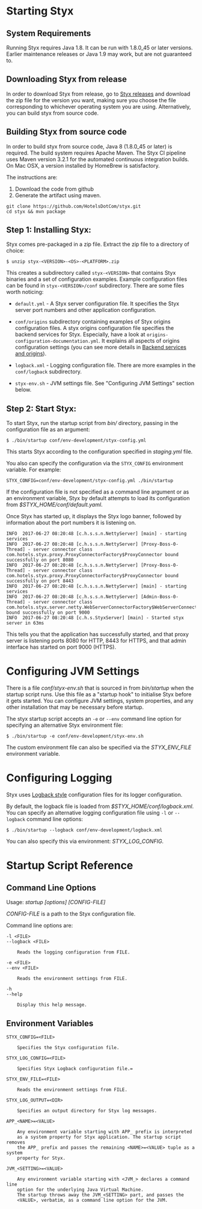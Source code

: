 # Starting Styx

## System Requirements

Running Styx requires Java 1.8. It can be run with 1.8.0_45 or later versions. Earlier maintenance
releases or Java 1.9 may work, but are not guaranteed to.

## Downloading Styx from release

In order to download Styx from release, go to [Styx releases](https://github.com/HotelsDotCom/styx/releases) and download the zip file for the version you want, making sure you choose the file corresponding to whichever operating system you are using.
Alternatively, you can build styx from source code.

## Building Styx from source code 
 
 In order to build styx from source code, Java 8 (1.8.0_45 or later) is required. 
 The build system requires Apache Maven. The Styx CI pipeline uses Maven version 3.2.1 
 for the automated continuous integration builds. On Mac OSX, a version installed 
 by HomeBrew is satisfactory.
 
 The instructions are:
 1. Download the code from github
 2. Generate the artifact using maven.
```
git clone https://github.com/HotelsDotCom/styx.git
cd styx && mvn package
```

## Step 1: Installing Styx:

Styx comes pre-packaged in a zip file. Extract the zip file to a directory of choice:

    $ unzip styx-<VERSION>-<OS>-<PLATFORM>.zip 

This creates a subdirectory called `styx-<VERSION>` that contains Styx binaries and a set 
 of configuration examples. Example configuration files can be found in `styx-<VERSION>/conf`
 subdirectory. There are some files worth noticing:
 
* `default.yml`   - A Styx server configuration file. It specifies the Styx server
                      port numbers and other application configuration.
                      
* `conf/origins` subdirectory containing examples of Styx origins configuration 
 files. A styx origins configuration file specifies the backend services for Styx.
 Especially, have a look at `origins-configuration-documentation.yml`. It explains 
 all aspects of origins configuration settings (you can see more details in [Backend services and origins](configure-origins.md)).

                       
* `logback.xml`      - Logging configuration file. There are more examples in the `conf/logback`
                      subdirectory.
                      
* `styx-env.sh`     - JVM settings file. See "Configuring JVM Settings" section below.



## Step 2: Start Styx:

To start Styx, run the startup script from *bin/* directory, passing in the
configuration file as an argument:

    $ ./bin/startup conf/env-development/styx-config.yml

This starts Styx according to the configuration specified in *staging.yml* file.

You also can specify the configuration via the `STYX_CONFIG` environment
variable. For example:

    STYX_CONFIG=conf/env-development/styx-config.yml ./bin/startup

If the configuration file is not specified as a command line argument or as an environment 
variable, Styx by default attempts to load its configuration from *$STYX_HOME/conf/default.yaml*.

Once Styx has started up, it displays the Styx logo banner, followed by information
about the port numbers it is listening on.

    INFO  2017-06-27 08:20:48 [c.h.s.s.n.NettyServer] [main] - starting services
    INFO  2017-06-27 08:20:48 [c.h.s.s.n.NettyServer] [Proxy-Boss-0-Thread] - server connector class com.hotels.styx.proxy.ProxyConnectorFactory$ProxyConnector bound successfully on port 8080
    INFO  2017-06-27 08:20:48 [c.h.s.s.n.NettyServer] [Proxy-Boss-0-Thread] - server connector class com.hotels.styx.proxy.ProxyConnectorFactory$ProxyConnector bound successfully on port 8443
    INFO  2017-06-27 08:20:48 [c.h.s.s.n.NettyServer] [main] - starting services
    INFO  2017-06-27 08:20:48 [c.h.s.s.n.NettyServer] [Admin-Boss-0-Thread] - server connector class com.hotels.styx.server.netty.WebServerConnectorFactory$WebServerConnector bound successfully on port 9000
    INFO  2017-06-27 08:20:48 [c.h.s.StyxServer] [main] - Started styx server in 63ms

This tells you that the application has successfully started, and that proxy server is listening ports 8080 for HTTP, 
8443 for HTTPS, and that admin interface has started on port 9000 (HTTPS).
    
    
# Configuring JVM Settings

There is a file *conf/styx-env.sh* that is sourced in from *bin/startup* when the startup 
script runs. Use this file as a "startup hook" to initialise Styx before it gets started. 
You can configure JVM settings, system properties, and any other installation that may be 
necessary before startup.

The styx startup script accepts an `-e` or `--env` command line option for specifying an alternative
Styx environment file:

    $ ./bin/startup -e conf/env-development/styx-env.sh

The custom environment file can also be specified via the *STYX_ENV_FILE* environment variable.
     

# Configuring Logging

Styx uses [Logback style](https://logback.qos.ch/manual/index.html) configuration files for its logger 
configuration.

By default, the logback file is loaded from *$STYX_HOME/conf/logback.xml*. You can specify an alternative
logging configuration file using `-l` or `--logback` command line options:

    $ ./bin/startup --logback conf/env-development/logback.xml
    
You can also specify this via environment: *STYX_LOG_CONFIG*.


# Startup Script Reference

## Command Line Options

Usage: *startup [options] [CONFIG-FILE]*

*CONFIG-FILE* is a path to the Styx configuration file.
 
Command line options are:
        
    -l <FILE>
    --logback <FILE>
  
        Reads the logging configuration from FILE.
  
    -e <FILE>
    --env <FILE>
  
        Reads the environment settings from FILE.
  
    -h 
    --help
  
        Display this help message.



## Environment Variables

    STYX_CONFIG=<FILE>
     
        Specifies the Styx configuration file.
        
    STYX_LOG_CONFIG=<FILE>
    
        Specifies Styx Logback configuration file.=

    STYX_ENV_FILE=<FILE>
    
        Reads the environment settings from FILE.
        
    STYX_LOG_OUTPUT=<DIR>
    
        Specifies an output directory for Styx log messages.
        
    APP_<NAME>=<VALUE>
    
        Any environment variable starting with APP_ prefix is interpreted
        as a system property for Styx application. The startup script removes
        the APP_ prefix and passes the remaining <NAME>=<VALUE> tuple as a system
        property for Styx.
        
    JVM_<SETTING>=<VALUE>
    
        Any environment variable starting with <JVM_> declares a command line
        option for the underlying Java Virtual Machine. 
        The startup throws away the JVM_<SETTING> part, and passes the
        <VALUE>, verbatim, as a command line option for the JVM.
        
        


